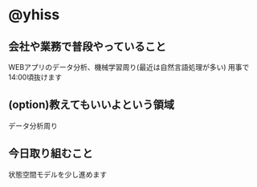 # @yhiss

## 会社や業務で普段やっていること
WEBアプリのデータ分析、機械学習周り(最近は自然言語処理が多い)
用事で14:00頃抜けます

## (option)教えてもいいよという領域
データ分析周り

## 今日取り組むこと
状態空間モデルを少し進めます
